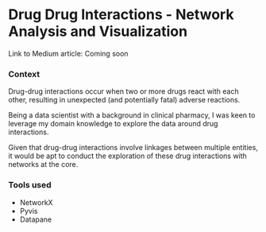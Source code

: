 # Drug Drug Interactions - Network Analysis and Visualization

Link to Medium article: Coming soon

### Context
Drug-drug interactions occur when two or more drugs react with each other, resulting in unexpected (and potentially fatal) adverse reactions.  
 
Being a data scientist with a background in clinical pharmacy, I was keen to leverage my domain knowledge to explore the data around drug interactions.  

Given that drug-drug interactions involve linkages between multiple entities, it would be apt to conduct the exploration of these drug interactions with networks at the core.

### Tools used
- NetworkX
- Pyvis
- Datapane
